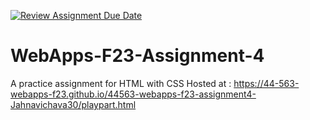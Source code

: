[![Review Assignment Due Date](https://classroom.github.com/assets/deadline-readme-button-24ddc0f5d75046c5622901739e7c5dd533143b0c8e959d652212380cedb1ea36.svg)](https://classroom.github.com/a/4tKarLeg)
# WebApps-F23-Assignment-4
A practice assignment for HTML with CSS
Hosted at :  https://44-563-webapps-f23.github.io/44563-webapps-f23-assignment4-Jahnavichava30/playpart.html
